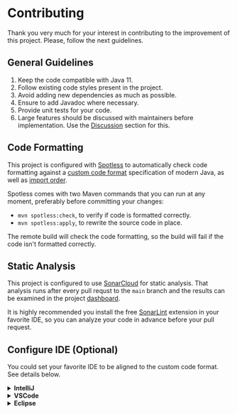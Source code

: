 # Contributing
Thank you very much for your interest in contributing to the improvement of this project. Please, follow the next guidelines.

## General Guidelines
1. Keep the code compatible with Java 11.
1. Follow existing code styles present in the project.
1. Avoid adding new dependencies as much as possible.
1. Ensure to add Javadoc where necessary.
1. Provide unit tests for your code.
1. Large features should be discussed with maintainers before implementation. Use the [Discussion](https://github.com/sashirestela/slimvalidator/discussions) section for this.

## Code Formatting
This project is configured with [Spotless](https://github.com/diffplug/spotless/tree/main/plugin-maven) to automatically check code formatting against a [custom code format](codestyle/spotless_java_eclipseformat.xml) specification of modern Java, as well as [import order](codestyle/spotless_java.importorder).

Spotless comes with two Maven commands that you can run at any moment, preferably before committing your changes:

- `mvn spotless:check`, to verify if code is formatted correctly.
- `mvn spotless:apply`, to rewrite the source code in place.

The remote build will check the code formatting, so the build will fail if the code isn't formatted correctly.

## Static Analysis
This project is configured to use [SonarCloud](https://sonarcloud.io) for static analysis. That analysis runs after every pull requst to the `main` branch and the results can be examined in the project [dashboard](https://sonarcloud.io/project/overview?id=sashirestela_slimvalidator).

It is highly recommended you install the free [SonarLint](https://sonarlint.io) extension in your favorite IDE, so you can analyze your code in advance before your pull request.

## Configure IDE (Optional)
You could set your favorite IDE to be aligned to the custom code format. See details below.

<details>

<summary><b>IntelliJ</b></summary>

1. Import the custom code format:

    - Settings > Editor > Code Style > Java > Scheme > ⚙ > Import Scheme > Eclipse XML Profile

2. Select the file on _codestyle/spotless_java_eclipseformat.xml_

3. In the _Imports_ tab for the previous scheme, change the values:
    - In _General_ section, mark the option _Use single class import_
    - In the field _Class count to use import with '*'_ put the value 99
    - In the field _Names count to use static import with '*'_ put the value 99

4. At the bottom part in the _Imports_ section, change the import statement order as:
    - **import** all other imports
    - **import** javax.*
    - **import** java.*
    - **import static** all other imports

</details>

<details>

<summary><b>VSCode</b></summary>

1. Install the extension _Language Support for Java by Red Hat_

2. Set the custom code format:
    
    - Settings > Workspace > Extensions > Language Support for Java(TM) by Red Hat > Formatting
    - Choose the box _Java/Format/Settings:Url_ and put the value _codestyle/spotless_java_eclipseformat.xml_

3. Set the import order:

    - Settings > Workspace > Extensions > Language Support for Java(TM) by Red Hat > Code Completion
    - Choose the box _Java/Completion:ImportOrder_ and click the link _Edit in settings.json_
    - In the editor, make sure to add the following entries:

      ```json
      "java.completion.importOrder": [
          "",
          "javax",
          "java",
          "*"
      ]
      ```

</details>

<details>

<summary><b>Eclipse</b></summary>

1. Import the custom code format:

    - Preferences > Java > Code Style > Formatter > Import...

2. Select the file on _codestyle/spotless_java_eclipseformat.xml_

3. Import the custom import statement order:

    - Preferences > Java > Code Style > Organize Imports > Import...

4. Select the file on _codestyle/spotless_java.importorder_

5. In the _Organize Imports_ section, make sure the values are set as:

    - Sorting order:
      - \* - all unmatched type imports
      - javax
      - java
      - \* - all unmatched static imports
    - Number of imports needed for .*: 99
    - Number of static imports needed for .*: 99

</details>